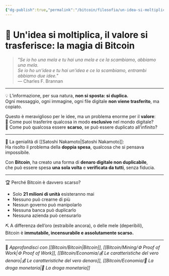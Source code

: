 ```yaml
---
{"dg-publish":true,"permalink":"/bitcoin/filosofia/un-idea-si-moltiplica-il-valore-si-trasferisce-la-magia-di-bitcoin/","title":"🍎 Un'idea si moltiplica, il valore si trasferisce: la magia di Bitcoin","tags":["Bitcoin","Scarcity","DoppiaSpesa","Valore","FilosofiaDigitale","Satoshi"]}
---
```



# 🍎 **Un'idea si moltiplica, il valore si trasferisce: la magia di Bitcoin**

> *"Se io ho una mela e tu hai una mela e ce la scambiamo, abbiamo una mela.  
> Se io ho un'idea e tu hai un'idea e ce la scambiamo, entrambi abbiamo due idee."*  
> — Charles F. Brannan

---

💡 L'informazione, per sua natura, **non si sposta: si duplica.**  
Ogni messaggio, ogni immagine, ogni file digitale **non viene trasferito**, ma copiato.

Questo è meraviglioso per le idee, ma un problema enorme per il **valore**:  
📛 Come puoi trasferire qualcosa in modo **esclusivo** nel mondo digitale?  
📛 Come può qualcosa essere **scarso**, se può essere duplicato all’infinito?

---

🧠 La genialità di [[Satoshi Nakamoto\|Satoshi Nakamoto]]:  
Ha risolto il problema della **doppia spesa**, qualcosa che si pensava impossibile.

Con **Bitcoin**, ha creato una forma di **denaro digitale non duplicabile**,  
che può essere spesa **una sola volta** e **verificata da tutti**, senza fiducia.

---

🏆 Perché Bitcoin è davvero scarso?

- Solo **21 milioni di unità** esisteranno mai  
- Nessuno può crearne di più  
- Nessun governo può manipolarlo  
- Nessuna banca può duplicarlo  
- Nessuna azienda può censurarlo

⛏️ A differenza dell’oro (estraibile ancora), o delle mele (deperibili),  
Bitcoin è **immutabile, incensurabile e assolutamente scarso.**

---

🔗 _Approfondisci con [[Bitcoin/Bitcoin\|Bitcoin]], [[Bitcoin/Mining/⚙️  Proof of Work\|⚙️  Proof of Work]], [[Bitcoin/Economia/💰 Le caratteristiche del vero denaro\|💰 Le caratteristiche del vero denaro]], [[Bitcoin/Economia/💉 La droga monetaria\|💉 La droga monetaria]]_
